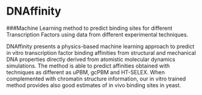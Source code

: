 # DNAffinity

###Machine Learning method to predict binding sites for different Transcription Factors using data from different experimental techniques.

DNAffinity presents a physics-based machine learning approach to predict in vitro transcription factor binding affinities from structural and mechanical DNA properties directly derived from atomistic molecular dynamics simulations. The method is able to predict affinities obtained with techniques as different as uPBM, gcPBM and HT-SELEX. When complemented with chromatin structure information, our in vitro trained method provides also good estimates of in vivo binding sites in yeast. 
